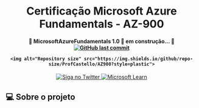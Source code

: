 <h1 align="center"> Certificação Microsoft Azure Fundamentals - AZ-900 </h1>

<h4 align="center"> 
	🚧 MicrosoftAzureFundamentals 1.0 🚀 em construção... 🚧 
	<a href="https://github.com/ProfCastello/AZ900/commits/main">
    	<img alt="GitHub last commit" src="https://img.shields.io/github/last-commit/ProfCastello/AZ900?style=plastic">
  	</a>

  	<img alt="Repository size" src="https://img.shields.io/github/repo-size/ProfCastello/AZ900?style=plastic">
</h4>

<p align="center">


</p>

<p align="center">

<a href="https://msftstudentcert.cloudreadyskills.com">
    <img alt="Siga no Twitter" src="https://img.shields.io/badge/Cloud%20Ready%20Skills-Link-brightgreen?style=plastic">
  </a>

<a href="https://learn.microsoft.com/pt-br/certifications/exams/az-900/"> 
	<img alt="Microsoft Learn" src="https://img.shields.io/badge/Microsoft%20Learn-Link-brightgreen?style=plastic">
</a>

</p>

## 💻 Sobre o projeto
